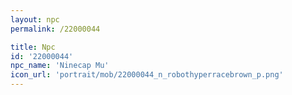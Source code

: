```yaml
---
layout: npc
permalink: /22000044

title: Npc
id: '22000044'
npc_name: 'Ninecap Mu'
icon_url: 'portrait/mob/22000044_n_robothyperracebrown_p.png'
---
```

